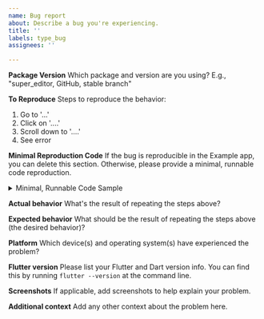 ```yaml
---
name: Bug report
about: Describe a bug you're experiencing.
title: ''
labels: type_bug
assignees: ''

---
```


**Package Version**
Which package and version are you using? E.g., "super_editor, GitHub, stable branch"

**To Reproduce**
Steps to reproduce the behavior:
1. Go to '...'
2. Click on '....'
3. Scroll down to '....'
4. See error

**Minimal Reproduction Code**
If the bug is reproducible in the Example app, you can delete this section. Otherwise, please provide a minimal, runnable code reproduction.

<details>
  <summary>Minimal, Runnable Code Sample</summary>

  ```dart
  // INSERT CODE HERE
  ```
</details>

**Actual behavior**
What's the result of repeating the steps above?

**Expected behavior**
What should be the result of repeating the steps above (the desired behavior)?

**Platform**
Which device(s) and operating system(s) have experienced the problem?

**Flutter version**
Please list your Flutter and Dart version info. You can find this by running `flutter --version` at the command line.

**Screenshots**
If applicable, add screenshots to help explain your problem.

**Additional context**
Add any other context about the problem here.
